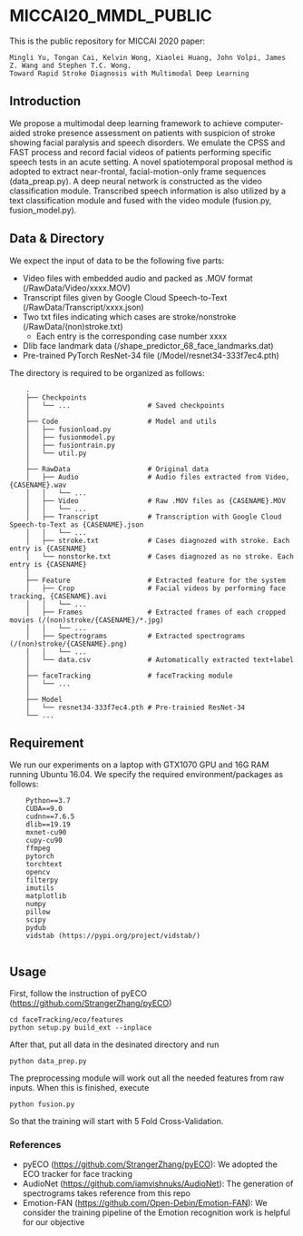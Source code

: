 # MICCAI20_MMDL_PUBLIC
This is the public repository for MICCAI 2020 paper:
```
Mingli Yu, Tongan Cai, Kelvin Wong, Xiaolei Huang, John Volpi, James Z. Wang and Stephen T.C. Wong. 
Toward Rapid Stroke Diagnosis with Multimodal Deep Learning
```
## Introduction
We propose a multimodal deep learning framework to achieve computer-aided stroke presence assessment on patients with suspicion of stroke showing facial paralysis and speech disorders. We emulate the CPSS and FAST process and record facial videos of patients performing specific speech tests in an acute setting. A novel spatiotemporal proposal method is adopted to extract near-frontal, facial-motion-only frame sequences (data_preap.py). A deep neural network is constructed as the video classification module. Transcribed speech information is also utilized by a text classification module and fused with the video module (fusion.py, fusion_model.py). 

## Data & Directory
We expect the input of data to be the following five parts:
* Video files with embedded audio and packed as .MOV format (/RawData/Video/xxxx.MOV)
* Transcript files given by Google Cloud Speech-to-Text (/RawData/Transcript/xxxx.json)
* Two txt files indicating which cases are stroke/nonstroke (/RawData/(non)stroke.txt)
  * Each entry is the corresponding case number xxxx
* Dlib face landmark data (/shape_predictor_68_face_landmarks.dat)
* Pre-trained PyTorch ResNet-34 file (/Model/resnet34-333f7ec4.pth)

The directory is required to be organized as follows:
```
    .
    ├── Checkpoints
    │   └── ...                   # Saved checkpoints  
    │
    ├── Code                      # Model and utils
    │   ├── fusionload.py         
    │   ├── fusionmodel.py           
    │   ├── fusiontrain.py           
    │   └── util.py                    
    │
    ├── RawData                   # Original data
    │   ├── Audio                 # Audio files extracted from Video, {CASENAME}.wav
    │   │   └── ...            
    │   ├── Video                 # Raw .MOV files as {CASENAME}.MOV
    │   │   └── ...            
    │   ├── Transcript            # Transcription with Google Cloud Speech-to-Text as {CASENAME}.json
    │   │   └── ...            
    │   ├── stroke.txt            # Cases diagnozed with stroke. Each entry is {CASENAME}
    │   └── nonstorke.txt         # Cases diagnozed as no stroke. Each entry is {CASENAME}  
    │
    ├── Feature                   # Extracted feature for the system
    │   ├── Crop                  # Facial videos by performing face tracking, {CASENAME}.avi
    │   │   └── ...            
    │   ├── Frames                # Extracted frames of each cropped movies (/(non)stroke/{CASENAME}/*.jpg)
    │   │   └── ...            
    │   ├── Spectrograms          # Extracted spectrograms (/(non)stroke/{CASENAME}.png)
    │   │   └── ...            
    │   └── data.csv              # Automatically extracted text+label 
    │
    ├── faceTracking              # faceTracking module
    │   └── ...                     
    │
    ├── Model
    │   └── resnet34-333f7ec4.pth # Pre-trainied ResNet-34
    └── ...
```
## Requirement
We run our experiments on a laptop with GTX1070 GPU and 16G RAM running Ubuntu 16.04. 
We specify the required environment/packages as follows:
```
    Python==3.7
    CUDA==9.0
    cudnn==7.6.5
    dlib==19.19
    mxnet-cu90
    cupy-cu90
    ffmpeg
    pytorch
    torchtext
    opencv
    filterpy
    imutils
    matplotlib
    numpy
    pillow
    scipy
    pydub
    vidstab (https://pypi.org/project/vidstab/)
    
```
## Usage
First, follow the instruction of pyECO (https://github.com/StrangerZhang/pyECO)
```
cd faceTracking/eco/features
python setup.py build_ext --inplace
```
After that, put all data in the desinated directory and run
```
python data_prep.py
```
The preprocessing module will work out all the needed features from raw inputs. When this is finished, execute
```
python fusion.py
```
So that the training will start with 5 Fold Cross-Validation.

### References
  * pyECO (https://github.com/StrangerZhang/pyECO): We adopted the ECO tracker for face tracking
  * AudioNet (https://github.com/iamvishnuks/AudioNet): The generation of spectrograms takes reference from this repo
  * Emotion-FAN (https://github.com/Open-Debin/Emotion-FAN): We consider the training pipeline of the Emotion recognition work is helpful for our objective
